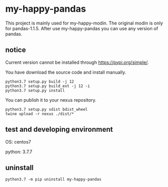 # my-happy-pandas

This project is mainly used for my-happy-modin.  The original modin is only for pandas-1.1.5.
After use my-happy-pandas you can use any version of pandas.


## notice
Current version cannot be installed through https://pypi.org/simple/.

You have download the source code and install manually.

```shell
python3.7 setup.py build -j 12
python3.7 setup.py build_ext -j 12 -i
python3.7 setup.py install
```

You can publish it to your nexus repository.
```shell
python3.7 setup.py sdist bdist_wheel
twine upload -r nexus ./dist/*
```

## test and developing environment
OS: centos7

python:  3.7.7


## uninstall
```shell
python3.7 -m pip uninstall my-happy-pandas
```
